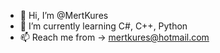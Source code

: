 - 👋 Hi, I’m @MertKures
- 🌱 I’m currently learning C#, C++, Python
- 📫 Reach me from -> mertkures@hotmail.com

<!---
MertKures/MertKures is a ✨ special ✨ repository because its `README.md` (this file) appears on your GitHub profile.
You can click the Preview link to take a look at your changes.
--->
